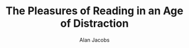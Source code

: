 ---
title: "The Pleasures of Reading in an Age of Distraction"
subtitle: ""
description: ""
layout: book
author: Alan Jacobs
started: 2012-09-05
read: 2012-09-12
status: read
rating: 4
color: 
cover: 
pages: 162
link: 
---